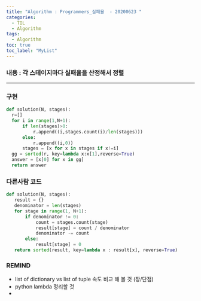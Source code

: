 ```yaml
---
title: "Algorithm : Programmers_실패율  - 20200623 "
categories:
  - TIL
  - Algorithm
tags:
  - Algorithm
toc: true
toc_label: "MyList"
---
```


### 내용 : 각 스테이지마다 실패율을 산정해서 정렬

<hr>

### 구현
  ```python
  def solution(N, stages):
    r=[]
    for i in range(1,N+1):
        if len(stages)>0:
            r.append((i,stages.count(i)/len(stages)))
        else:
            r.append((i,0))
        stages = [x for x in stages if x!=i]
    gg = sorted(r, key=lambda x:x[1],reverse=True)
    answer = [x[0] for x in gg]
    return answer
  ```

### 다른사람 코드 
 ```python
def solution(N, stages):
    result = {}
    denominator = len(stages)
    for stage in range(1, N+1):
        if denominator != 0:
            count = stages.count(stage)
            result[stage] = count / denominator
            denominator -= count
        else:
            result[stage] = 0
    return sorted(result, key=lambda x : result[x], reverse=True)
 ```


### REMIND 
- list of dictionary vs list of tuple 속도 비교 해 볼 것 (장/단점)
- python lambda 정리할 것 
- 
